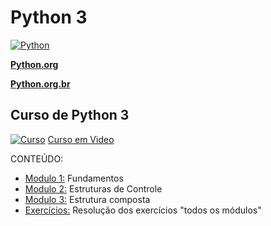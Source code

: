 # Python 3

[![Python](https://www.python.org/static/img/python-logo.png)](https://www.python.org/)

[**Python.org**](https://www.python.org/)

[**Python.org.br**](https://python.org.br/)



## Curso de Python 3
[![Curso](https://yt3.ggpht.com/a/AATXAJxPC_D40WpkAx7kkduf4csBFe0tqY5SpoGs8w=s100-c-k-c0xffffffff-no-rj-mo)](https://www.youtube.com/user/cursosemvideo)
[Curso em Video](https://www.youtube.com/user/cursosemvideo)

CONTEÚDO:
- [Modulo 1:](https://www.youtube.com/playlist?list=PLHz_AreHm4dlKP6QQCekuIPky1CiwmdI6) Fundamentos
- [Modulo 2:](https://www.youtube.com/playlist?list=PLHz_AreHm4dk_nZHmxxf_J0WRAqy5Czye) Estruturas de Controle
- [Modulo 3:](https://www.youtube.com/playlist?list=PLHz_AreHm4dksnH2jVTIVNviIMBVYyFnH) Estrutura composta
- [Exercícios:](https://www.youtube.com/playlist?list=PLHz_AreHm4dm6wYOIW20Nyg12TAjmMGT-) Resolução dos exercícios "todos os módulos"
